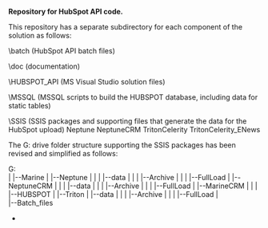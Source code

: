 **Repository for HubSpot API code.**

This repository has a separate subdirectory for each component of the solution as follows:

\batch (HubSpot API batch files)

\doc (documentation)

\HUBSPOT_API (MS Visual Studio solution files)
  
\MSSQL (MSSQL scripts to build the HUBSPOT database, including data for static tables)
  
\SSIS (SSIS packages and supporting files that generate the data for the HubSpot upload)
  Neptune
  NeptuneCRM
  TritonCelerity
  TritonCelerity_ENews


The G: drive folder structure supporting the SSIS packages has been revised and simplified as follows:

G:\
|
|--Marine
   |
   |--Neptune
   |  |
   |  |--data
   |     |
   |     |--Archive
   |     |
   |     |--FullLoad
   |
   |--NeptuneCRM
   |  |
   |  |--data
   |     |
   |     |--Archive
   |     |
   |     |--FullLoad
   |
   |--MarineCRM 
   |  |
   |  |--HUBSPOT
   |
   |--Triton
      |
      |--data
      |  |
      |  |--Archive
      |  |
      |  |--FullLoad
      |  
      |--Batch_files


*